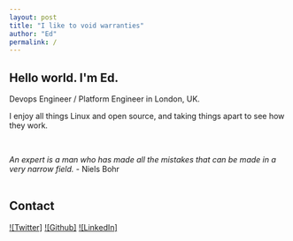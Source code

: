 ```yaml
---
layout: post
title: "I like to void warranties"
author: "Ed"
permalink: /
---
```


## Hello world. I'm Ed.

Devops Engineer / Platform Engineer in London, UK.

I enjoy all things Linux and open source, and taking things apart to see how they work.

<br />

*An expert is a man who has made all the mistakes that can be made in a very narrow field.*
   \- Niels Bohr
<br />
<br />

## Contact
  <script type="text/javascript">
                function gen_mail_to_link(lhs,rhs,subject)
                {
                        document.write("<A HREF=\"mailto");
                        document.write(":" + lhs + "@");
                        document.write(rhs + "?subject=" + subject + "\">" + lhs + "@" + rhs + "<\/A>");
                        return
                }
  </script>
[![Twitter]](http://www.twitter.com/Eddhull)
[![Github]](https://github.com/edhull)
[![LinkedIn]](https://www.linkedin.com/in/edhull)
<SCRIPT LANGUAGE="JavaScript" type="text/javascript"> gen_mail_to_link('ed','edhull.co.uk','') </script><br />

